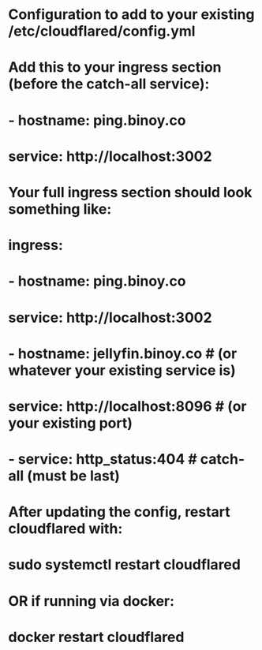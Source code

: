 # Configuration to add to your existing /etc/cloudflared/config.yml
# 
# Add this to your ingress section (before the catch-all service):
#
#   - hostname: ping.binoy.co
#     service: http://localhost:3002
#
# Your full ingress section should look something like:
#
# ingress:
#   - hostname: ping.binoy.co
#     service: http://localhost:3002
#   - hostname: jellyfin.binoy.co  # (or whatever your existing service is)
#     service: http://localhost:8096  # (or your existing port)
#   - service: http_status:404  # catch-all (must be last)
#
# After updating the config, restart cloudflared with:
# sudo systemctl restart cloudflared
#
# OR if running via docker:
# docker restart cloudflared
